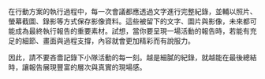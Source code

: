 在行動方案的執行過程中，每一次會議都應透過文字進行完整紀錄，並輔以照片、螢幕截圖、錄影等方式保存影像資料。這些被留下的文字、圖片與影像，未來都可能成為最終執行報告的重要素材。試想，當你要呈現一場活動的報告時，若能有充足的細節、畫面與過程支撐，內容就會更加精彩而有說服力。

因此，請不要吝嗇記錄下小隊活動的每一刻。越是細膩的紀錄，就越能在最後總結時，讓報告展現豐富的層次與真實的現場感。